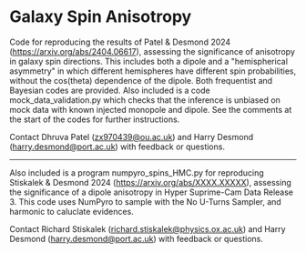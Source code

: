 # Galaxy Spin Anisotropy

Code for reproducing the results of Patel & Desmond 2024 (https://arxiv.org/abs/2404.06617), assessing the significance of anisotropy in galaxy spin directions. This includes both a dipole and a "hemispherical asymmetry" in which different hemispheres have different spin probabilities, without the cos(theta) dependence of the dipole. Both frequentist and Bayesian codes are provided. Also included is a code mock_data_validation.py which checks that the inference is unbiased on mock data with known injected monopole and dipole. See the comments at the start of the codes for further instructions.

Contact Dhruva Patel (zx970439@ou.ac.uk) and Harry Desmond (harry.desmond@port.ac.uk) with feedback or questions.

------

Also included is a program numpyro_spins_HMC.py for reproducing Stiskalek & Desmond 2024 (https://arxiv.org/abs/XXXX.XXXXX), assessing the significance of a dipole anisotropy in Hyper Suprime-Cam Data Release 3. This code uses NumPyro to sample with the No U-Turns Sampler, and harmonic to caluclate evidences.

Contact Richard Stiskalek (richard.stiskalek@physics.ox.ac.uk) and Harry Desmond (harry.desmond@port.ac.uk) with feedback or questions.
